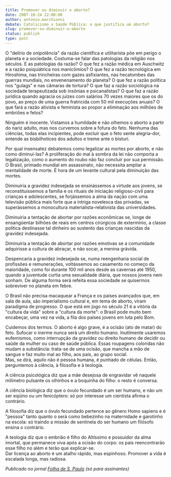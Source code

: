 ```yaml
---
title: Promover ou diminuir o aborto?
date: 2007-10-24 22:00:00
author: antonio.marchionni
debate: Catolicismo x Saúde Pública: o que justifica um aborto?
slug: promover-ou-diminuir-o-aborto
status: publish 
type: post
---
```


O "delírio de onipotência" da razão científica e utilitarista põe em perigo o planeta e a sociedade. Costuma-se falar das patologias da religião nos séculos. E as patologias da razão? O que fez a razão médica em Auschwitz e a razão psiquiátrica nos manicômios? O que fez a razão tecnológica em Hiroshima, nas trincheiras com gazes asfixiantes, nas hecatombes das guerras mundiais, no envenenamento do planeta? O que fez a razão política nos "gulags" e nas câmaras de tortura? O que faz a razão sociológica na sociedade terapeutizada sob insônias e psicanalistas? O que faz a razão jurídica quando agracia os juízes com salários 70 vezes maiores que os do povo, ao preço de uma guerra fratricida com 50 mil execuções anuais? O que fará a razão ativista e feminista ao propor a eliminação aos milhões de embriões e fetos?  
  
Ninguém é inocente. Vistamos a humildade e não olhemos o aborto a partir do nariz adulto, mas nos curvemos sobre a fofura do feto. Nenhuma das ciências, todas elas incipientes, pode excluir que o feto sente alegria-dor, entende as bisbilhotices dos adultos e treme ante o bisturi.  
  
Por qual insensatez debatemos como legalizar as mortes por aborto, e não como diminuí-las? A proliferação do mal à sombra da lei não comporta a legalização, como o aumento do roubo não faz concluir por sua permissão. O Brasil, primado mundial em assassinato, não necessita ampliar a mentalidade de morte. É hora de um levante cultural pela diminuição das mortes.  
  
Diminuiria a gravidez indesejada se ensinássemos a virtude aos jovens, se reconstituíssemos a família e os rituais de iniciação religioso-civil para crianças e adolescentes, se forjássemos a alma da nação com uma televisão pública mais forte que a intriga novelesca das privadas, se superássemos a monocultura materialista-relativista das universidades.  
  
Diminuiria a tentação de abortar por razões econômicas se, longe de ensangüentar bilhões de reais em centros cirúrgicos de extermínio, a classe política destinasse tal dinheiro ao sustento das crianças nascidas da gravidez indesejada.  
  
Diminuiria a tentação de abortar por razões emotivas se a comunidade adquirisse a cultura de abraçar, e não socar, a menina grávida.  
  
Despencaria a gravidez indesejada se, numa reengenharia social de profissões e remunerações, voltássemos ao casamento no começo da maioridade, como foi durante 100 mil anos desde as cavernas até 1950, quando a juventude curtia uma sexualidade diária, que nossos jovens nem sonham. De alguma forma será refeita essa sociedade se quisermos sobreviver no planeta em febre.  
  
O Brasil não precisa macaquear a França e os países avançados que, em sala de aula, são imperialismo cultural e, em tema de aborto, viram paradigma de progresso. O que está em jogo no século 21 é a vitória da "cultura da vida" sobre a "cultura da morte": o Brasil pode muito bem encabeçar, uma vez na vida, a fila dos países jovens em luta pelo Bom.  
  
Cuidemos dos termos. O aborto é algo grave, é a ocisão (ato de matar) do feto. Sufocar o inerme nunca será um direito humano. Inutilmente usaremos eufemismos, como interrupção da gravidez ou direito humano de decidir ou saúde da mulher ou caso de saúde pública. Essas roupagens coloridas não mudam a substância: trata-se de uma ocisão, que mancha a mão de sangue e faz muito mal ao filho, aos pais, ao grupo social.   
Mas, se dirá, aquilo não é pessoa humana, é punhado de células. Então, perguntemos à ciência, à filosofia e à teologia.  
  
A ciência psicológica diz que a mãe desejosa de engravidar vê naquele milímetro pulsante os olhinhos e a boquinha do filho: o resto é conversa.  
  
A ciência biológica diz que o óvulo fecundado é um ser humano, e não um ser eqüino ou um fenicóptero: só por interesse um cientista afirma o contrário.  
  
A filosofia diz que o óvulo fecundado pertence ao gênero Homo sapiens e é "pessoa" tanto quanto o será como bebezinho na maternidade e garotinho na escola: só traindo a missão de sentinela do ser humano um filósofo ensina o contrário.  
  
A teologia diz que o embrião é filho do Altíssimo e possuidor da alma imortal, que permanece viva após a ocisão do corpo: os pais reencontrarão esse filho no além e terão que explicar-se.   
Dar licença ao aborto é um atalho rápido, mas espinhoso. Promover a vida é escalada longa, mas radiosa.  
  
*Publicado no jornal [Folha de S. Paulo](http://www1.folha.uol.com.br/fsp/opiniao/fz2410200709.htm) (só para assinantes)*


